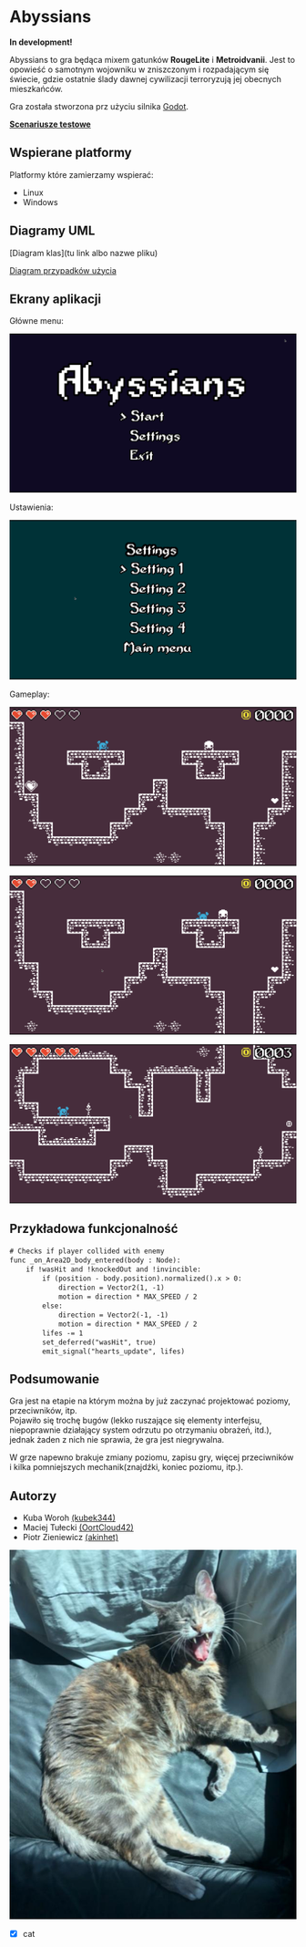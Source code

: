 Abyssians
=========

**In development!**

Abyssians to gra będąca mixem gatunków **RougeLite** i **Metroidvanii**. Jest to opowieść o samotnym wojowniku w zniszczonym i 
rozpadającym się świecie, gdzie ostatnie ślady dawnej cywilizacji terroryzują jej obecnych mieszkańców.

Gra została stworzona prz użyciu silnika [Godot](https://godotengine.org).

[**Scenariusze testowe**](test-scenarios.md)

Wspierane platformy
-------------------

Platformy które zamierzamy wspierać:

* Linux
* Windows

Diagramy UML
------------

[Diagram klas](tu link albo nazwe pliku)

[Diagram przypadków użycia](https://github.com/OortCloud42/abyssians/blob/master/docs/images/usecase.png)

Ekrany aplikacji
----------------

Główne menu:

![Główne menu](docs/images/main-menu.png)

Ustawienia:

![Ustawienia](docs/images/settings.png)

Gameplay:

![Gameplay 1](docs/images/gameplay1.png)

![Gameplay 2](docs/images/gameplay2.png)

![Gameplay 3](docs/images/gameplay3.png)

Przykładowa funkcjonalność
--------------------------

```gdscript
# Checks if player collided with enemy
func _on_Area2D_body_entered(body : Node):
	if !wasHit and !knockedOut and !invincible:
		if (position - body.position).normalized().x > 0:
			direction = Vector2(1, -1)
			motion = direction * MAX_SPEED / 2
		else:
			direction = Vector2(-1, -1)
			motion = direction * MAX_SPEED / 2
		lifes -= 1
		set_deferred("wasHit", true)
		emit_signal("hearts_update", lifes)
```

Podsumowanie
------------

Gra jest na etapie na którym można by już zaczynać projektować poziomy, przeciwników, itp.  
Pojawiło się trochę bugów (lekko ruszające się elementy interfejsu, niepoprawnie działający system odrzutu po otrzymaniu obrażeń, itd.), jednak żaden z nich nie sprawia, że gra jest niegrywalna.

W grze napewno brakuje zmiany poziomu, zapisu gry, więcej przeciwników i kilka pomniejszych mechanik(znajdźki, koniec poziomu, itp.).

Autorzy
-------
* Kuba Woroh [(kubek344)](https://github.com/kubek344)
* Maciej Tułecki [(OortCloud42)](https://github.com/OortCloud42)
* Piotr Zieniewicz [(akinhet)](https://github.com/akinhet)

![Cat](https://github.com/OortCloud42/abyssians/blob/master/docs/images/cat.jpg)
- [x] cat
